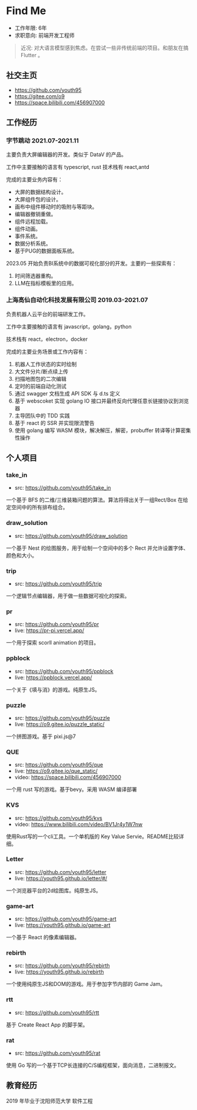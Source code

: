 # Find Me

- 工作年限: 6年
- 求职意向: 前端开发工程师

> 近况: 对大语言模型感到焦虑。在尝试一些非传统前端的项目。和朋友在搞 Flutter 。

## 社交主页
- https://github.com/youth95
- https://gitee.com/o9
- https://space.bilibili.com/456907000

## 工作经历

### 字节跳动 2021.07-2021.11

主要负责大屏编辑器的开发。类似于 DataV 的产品。

工作中主要接触的语言有 typescript, rust 
技术栈有 react,antd

完成的主要业务内容有：
- 大屏的数据结构设计。
- 大屏组件包的设计。
- 画布中组件移动时的吸附与等距块。
- 编辑器撤销重做。
- 组件远程加载。
- 组件动画。
- 事件系统。
- 数据分析系统。
- 基于PUG的数据面板系统。

2023.05 开始负责BI系统中的数据可视化部分的开发。主要的一些探索有：
1. 时间筛选器重构。
2. LLM在指标模板里的应用。

### 上海高仙自动化科技发展有限公司 2019.03-2021.07

负责机器人云平台的前端研发工作。

工作中主要接触的语言有 javascript，golang，python

技术栈有 react，electron，docker

完成的主要业务场景或工作内容有：
1. 机器人工作状态的实时绘制
2. 大文件分片/断点续上传
3. 扫描地图包的二次编辑
4. 定时的前端自动化测试
5. 通过 swagger 文档生成 API SDK 与 d.ts 定义
6. 基于 webscoket 实现 golang IO 接口并最终反向代理任意长链接协议到浏览器
7. 主导团队中的 TDD 实践
8. 基于 react 的 SSR 并实现限流警告
9. 使用 golang 编写 WASM 模块，解决解压，解密，probuffer 转译等计算密集性操作

## 个人项目

### take_in

- src: https://github.com/youth95/take_in

一个基于 BFS 的二维/三维装箱问题的算法。算法将得出关于一组Rect/Box 在给定空间中的所有排布组合。

### draw_solution

- src: https://github.com/youth95/draw_solution

一个基于 Nest 的绘图服务，用于绘制一个空间中的多个 Rect 并允许设置字体、颜色和大小。

### trip

- src: https://github.com/youth95/trip

一个逻辑节点编辑器，用于做一些数据可视化的探索。

### pr

- src: https://github.com/youth95/pr
- live: https://pr-pi.vercel.app/

一个用于探索 scorll animation 的项目。

### ppblock

- src: https://github.com/youth95/ppblock
- live: https://ppblock.vercel.app/

一个关于《填与消》的游戏。纯原生JS。

### puzzle

- src: https://github.com/youth95/puzzle
- live: https://o9.gitee.io/puzzle_static/

一个拼图游戏。基于 pixi.js@7

### QUE

- src: https://github.com/youth95/que
- live: https://o9.gitee.io/que_static/
- video: https://space.bilibili.com/456907000

一个用 rust 写的游戏。基于bevy。采用 WASM 编译部署

### KVS

- src: https://github.com/youth95/kvs
- video: https://www.bilibili.com/video/BV1Jr4y1W7nw

使用Rust写的一个cli工具。一个单机版的 Key Value Servie。README比较详细。

### Letter

- src: https://github.com/youth95/letter
- live: https://youth95.github.io/letter/#/

一个浏览器平台的2d绘图库。纯原生JS。

### game-art

- src: https://github.com/youth95/game-art
- live: https://youth95.github.io/game-art

一个基于 React 的像素编辑器。

### rebirth

- src: https://github.com/youth95/rebirth
- live: https://youth95.github.io/rebirth

一个使用纯原生JS和DOM的游戏。用于参加字节内部的 Game Jam。

### rtt

- src: https://github.com/youth95/rtt

基于 Create React App 的脚手架。

### rat

- src: https://github.com/youth95/rat

使用 Go 写的一个基于TCP长连接的C/S编程框架，面向消息，二进制报文。

## 教育经历

2019 年毕业于沈阳师范大学 软件工程
